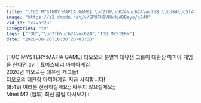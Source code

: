 ```yaml
---
title: "[TOO MYSTERY MAFIA GAME] \ud2f0\uc624\uc624\uc758 \ubd84\uc5f4?! \ub300\uc720\uc7bc \uadf8\ub8f9\uc774 \ub300\ud658\uc7a5 \ub9c8\ud53c\uc544 \uac8c\uc784\uc744 \ud55c\ub2e4\uba74.avi \ud210\ubbf8\uc2a4\ud14c\ub9ac \ub9c8\ud53c\uc544\uac8c\uc784"
image: "https://s2.dmcdn.net/v/SPUFM1VHbMgADBayo/x240"
vid_id: "x7vnr2u"
categories: "tv"
tags: ["TOO","\ud2f0\uc624\uc624","TOO MYSTERY"]
date: "2020-08-26T16:30:20+03:00"
---
```

[TOO MYSTERY:MAFIA GAME] 티오오의 분열?! 대유잼 그룹이 대환장 마피아 게임을 한다면.avi | 툐미스테리 마피아게임  <br>2020년 떠오르는 대유잼 개그돌!  <br>티오오의 대환장 마피아게임 지금 시작합니다!  <br>(8:49) 여러분 진정하실게요;; 싸우지 않으실게요;;  <br>Mnet M2 (엠투) 최신 클립 다시보기 : 
